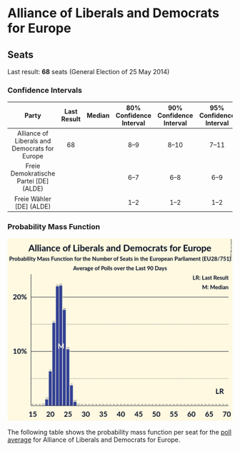 # Alliance of Liberals and Democrats for Europe

## Seats

Last result: **68** seats (General Election of 25 May 2014)

### Confidence Intervals

| Party | Last Result | Median | 80% Confidence Interval | 90% Confidence Interval | 95% Confidence Interval | 99% Confidence Interval |
|:-----:|:-----------:|:------:|:-----------------------:|:-----------------------:|:-----------------------:|:-----------------------:|
| Alliance of Liberals and Democrats for Europe | 68 |  | 8–9 | 8–10 | 7–11 | 6–11 |
| Freie Demokratische Partei [DE] (ALDE) | |  | 6–7 | 6–8 | 6–9 | 5–9 |
| Freie Wähler [DE] (ALDE) | |  | 1–2 | 1–2 | 1–2 | 1–2 |

### Probability Mass Function

![Graph with seats probability mass function not yet produced](average-2019-06-30-seats-pmf-allianceofliberalsanddemocratsforeurope.png "Seats Probability Mass Function")

The following table shows the probability mass function per seat for the [poll average](average-2019-06-30.html) for Alliance of Liberals and Democrats for Europe.

